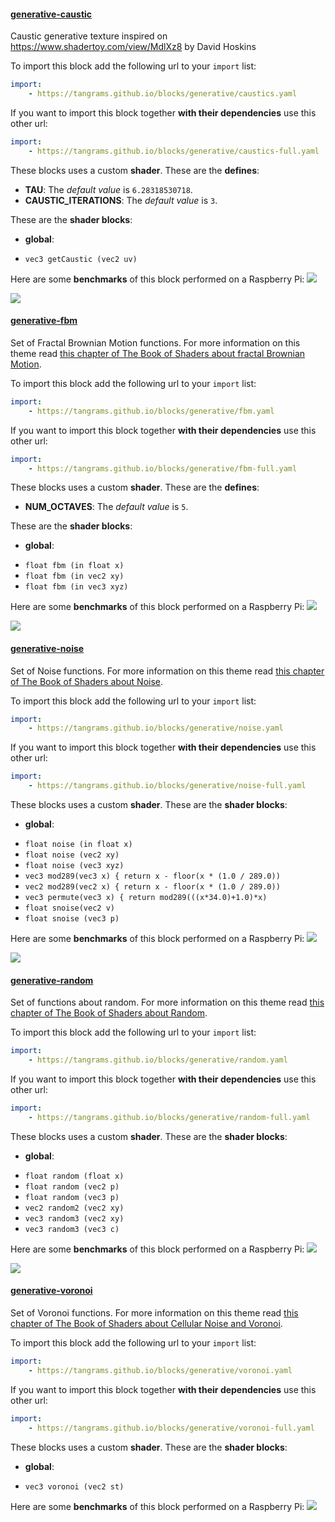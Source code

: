 

#### [generative-caustic](http://tangrams.github.io/blocks/#generative-caustic) <a href="https://github.com/tangrams/blocks/blob/gh-pages/generative/caustics.yaml" target="_blank"><i class="fa fa-github" aria-hidden="true"></i></a>

Caustic generative texture inspired on <https://www.shadertoy.com/view/MdlXz8> by David Hoskins



To import this block add the following url to your `import` list:

```yaml
import:
    - https://tangrams.github.io/blocks/generative/caustics.yaml
```




If you want to import this block together **with their dependencies** use this other url:

```yaml
import:
    - https://tangrams.github.io/blocks/generative/caustics-full.yaml
```


These blocks uses a custom **shader**.
These are the **defines**:
 -  **TAU**:  The *default value* is ```6.28318530718```. 
 -  **CAUSTIC_ITERATIONS**:  The *default value* is ```3```. 

These are the **shader blocks**:

- **global**:
 + `vec3 getCaustic (vec2 uv)`

Here are some **benchmarks** of this block performed on a Raspberry Pi:
![](http://tangrams.github.io/blocks/./generative/generative-caustic.png)

![](https://mapzen.com/common/styleguide/images/divider/compass-red.png)


#### [generative-fbm](http://tangrams.github.io/blocks/#generative-fbm) <a href="https://github.com/tangrams/blocks/blob/gh-pages/generative/fbm.yaml" target="_blank"><i class="fa fa-github" aria-hidden="true"></i></a>

Set of Fractal Brownian Motion functions.
For more information on this theme read [this chapter of The Book of Shaders about fractal Brownian Motion](http://thebookofshaders.com/13/).



To import this block add the following url to your `import` list:

```yaml
import:
    - https://tangrams.github.io/blocks/generative/fbm.yaml
```




If you want to import this block together **with their dependencies** use this other url:

```yaml
import:
    - https://tangrams.github.io/blocks/generative/fbm-full.yaml
```


These blocks uses a custom **shader**.
These are the **defines**:
 -  **NUM_OCTAVES**:  The *default value* is ```5```. 

These are the **shader blocks**:

- **global**:
 + `float fbm (in float x)`
 + `float fbm (in vec2 xy)`
 + `float fbm (in vec3 xyz)`

Here are some **benchmarks** of this block performed on a Raspberry Pi:
![](http://tangrams.github.io/blocks/./generative/generative-fbm.png)

![](https://mapzen.com/common/styleguide/images/divider/compass-red.png)


#### [generative-noise](http://tangrams.github.io/blocks/#generative-noise) <a href="https://github.com/tangrams/blocks/blob/gh-pages/generative/noise.yaml" target="_blank"><i class="fa fa-github" aria-hidden="true"></i></a>

Set of Noise functions.
For more information on this theme read [this chapter of The Book of Shaders about Noise](http://thebookofshaders.com/11/).



To import this block add the following url to your `import` list:

```yaml
import:
    - https://tangrams.github.io/blocks/generative/noise.yaml
```




If you want to import this block together **with their dependencies** use this other url:

```yaml
import:
    - https://tangrams.github.io/blocks/generative/noise-full.yaml
```


These blocks uses a custom **shader**.
These are the **shader blocks**:

- **global**:
 + `float noise (in float x)`
 + `float noise (vec2 xy)`
 + `float noise (vec3 xyz)`
 + `vec3 mod289(vec3 x) { return x - floor(x * (1.0 / 289.0))`
 + `vec2 mod289(vec2 x) { return x - floor(x * (1.0 / 289.0))`
 + `vec3 permute(vec3 x) { return mod289(((x*34.0)+1.0)*x)`
 + `float snoise(vec2 v)`
 + `float snoise (vec3 p)`

Here are some **benchmarks** of this block performed on a Raspberry Pi:
![](http://tangrams.github.io/blocks/./generative/generative-noise.png)

![](https://mapzen.com/common/styleguide/images/divider/compass-red.png)


#### [generative-random](http://tangrams.github.io/blocks/#generative-random) <a href="https://github.com/tangrams/blocks/blob/gh-pages/generative/random.yaml" target="_blank"><i class="fa fa-github" aria-hidden="true"></i></a>

Set of functions about random.
For more information on this theme read [this chapter of The Book of Shaders about Random](http://thebookofshaders.com/10/).



To import this block add the following url to your `import` list:

```yaml
import:
    - https://tangrams.github.io/blocks/generative/random.yaml
```




If you want to import this block together **with their dependencies** use this other url:

```yaml
import:
    - https://tangrams.github.io/blocks/generative/random-full.yaml
```


These blocks uses a custom **shader**.
These are the **shader blocks**:

- **global**:
 + `float random (float x)`
 + `float random (vec2 p)`
 + `float random (vec3 p)`
 + `vec2 random2 (vec2 xy)`
 + `vec3 random3 (vec2 xy)`
 + `vec3 random3 (vec3 c)`

Here are some **benchmarks** of this block performed on a Raspberry Pi:
![](http://tangrams.github.io/blocks/./generative/generative-random.png)

![](https://mapzen.com/common/styleguide/images/divider/compass-red.png)


#### [generative-voronoi](http://tangrams.github.io/blocks/#generative-voronoi) <a href="https://github.com/tangrams/blocks/blob/gh-pages/generative/voronoi.yaml" target="_blank"><i class="fa fa-github" aria-hidden="true"></i></a>

Set of Voronoi functions.
For more information on this theme read [this chapter of The Book of Shaders about Cellular Noise and Voronoi](http://thebookofshaders.com/12/).



To import this block add the following url to your `import` list:

```yaml
import:
    - https://tangrams.github.io/blocks/generative/voronoi.yaml
```




If you want to import this block together **with their dependencies** use this other url:

```yaml
import:
    - https://tangrams.github.io/blocks/generative/voronoi-full.yaml
```


These blocks uses a custom **shader**.
These are the **shader blocks**:

- **global**:
 + `vec3 voronoi (vec2 st)`

Here are some **benchmarks** of this block performed on a Raspberry Pi:
![](http://tangrams.github.io/blocks/./generative/generative-voronoi.png)
